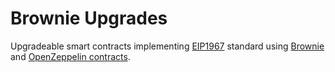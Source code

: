 # Brownie Upgrades

Upgradeable smart contracts implementing [EIP1967](https://eips.ethereum.org/EIPS/eip-1967) standard using [Brownie](https://github.com/eth-brownie/brownie) and [OpenZeppelin contracts](https://github.com/OpenZeppelin/openzeppelin-contracts).